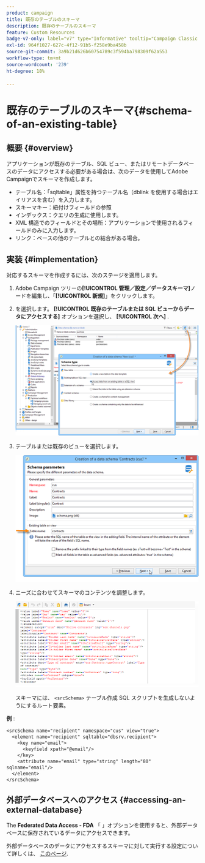 ```yaml
---
product: campaign
title: 既存のテーブルのスキーマ
description: 既存のテーブルのスキーマ
feature: Custom Resources
badge-v7-only: label="v7" type="Informative" tooltip="Campaign Classic v7 にのみ適用されます"
exl-id: 964f1027-627c-4f12-91b5-f258e9ba458b
source-git-commit: 3a9b21d626b60754789c3f594ba798309f62a553
workflow-type: tm+mt
source-wordcount: '239'
ht-degree: 18%

---
```


# 既存のテーブルのスキーマ{#schema-of-an-existing-table}

## 概要 {#overview}

アプリケーションが既存のテーブル、SQL ビュー、またはリモートデータベースのデータにアクセスする必要がある場合は、次のデータを使用してAdobe Campaignでスキーマを作成します。

* テーブル名：「sqltable」属性を持つテーブル名（dblink を使用する場合はエイリアスを含む）を入力します。
* スキーマキー：紐付けフィールドの参照
* インデックス：クエリの生成に使用します。
* XML 構造でのフィールドとその場所：アプリケーションで使用されるフィールドのみに入力します。
* リンク：ベースの他のテーブルとの結合がある場合。

## 実装 {#implementation}

対応するスキーマを作成するには、次のステージを適用します。

1. Adobe Campaign ツリーの&#x200B;**[!UICONTROL 管理／設定／データスキーマ]**&#x200B;ノードを編集し、「**[!UICONTROL 新規]**」をクリックします。
1. を選択します。 **[!UICONTROL 既存のテーブルまたは SQL ビューからデータにアクセスする]** オプションを選択し、 **[!UICONTROL 次へ]** .

   ![](assets/s_ncs_configuration_extand_a_schema.png)

1. テーブルまたは既存のビューを選択します。

   ![](assets/s_ncs_configuration_select_table.png)

1. ニーズに合わせてスキーマのコンテンツを調整します。

   ![](assets/s_ncs_configuration_view_create_schema.png)

   スキーマには、 `<srcSchema>` テーブル作成 SQL スクリプトを生成しないようにするルート要素。

**例** :

```
<srcSchema name="recipient" namespace="cus" view="true">
  <element name="recipient" sqltable="dbsrv.recipient">
    <key name="email">
      <keyfield xpath="@email"/>
    </key>   
    <attribute name="email" type="string" length="80" sqlname="email"/>
  </element>
</srcSchema>
```

## 外部データベースへのアクセス {#accessing-an-external-database}

The **Federated Data Access - FDA** 「 」オプションを使用すると、外部データベースに保存されているデータにアクセスできます。

外部データベースのデータにアクセスするスキーマに対して実行する設定について詳しくは、 [このページ](../../installation/using/creating-data-schema.md).
